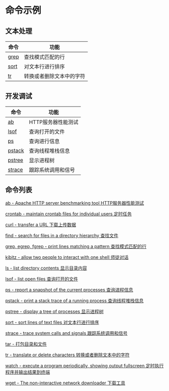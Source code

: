 # 命令示例

## 文本处理

#### 

|命令                                  |功能                                       |
|--------------------------------------|-------------------------------------------|
|[grep](#docs/command_list#grep)       |查找模式匹配的行                           |
|[sort](#docs/command_list#sort)       |对文本行进行排序                           |
|[tr](#docs/command_list#tr)           |转换或者删除文本中的字符                   |


## 开发调试

#### 

|命令                                   |功能                                       |
|---------------------------------------|-------------------------------------------|
|[ab](#docs/command_list#ab)            |HTTP服务器性能测试                         |
|[lsof](#docs/command_list#lsof)        |查询打开的文件                             |
|[ps](#docs/command_list#ps)            |查询进行信息                               |
|[pstack](#docs/command_list#pstack)    |查询线程堆栈信息                           |
|[pstree](#docs/command_list#pstree)    |显示进程树                                 |
|[strace](#docs/command_list#strace)    |跟踪系统调用和信号                         |


## 命令列表

[ab - Apache HTTP server benchmarking tool HTTP服务器性能测试](#docs/command_list#ab)

[crontab - maintain crontab files for individual users 定时任务](#docs/command_list#crontab)

[curl - transfer a URL 下载上传数据](#docs/command_list#curl)

[find - search for files in a directory hierarchy 查找文件](#docs/command_list#find)

[grep, egrep, fgrep - print lines matching a pattern 查找模式匹配的行](#docs/command_list#grep)

[kibitz - allow two people to interact with one shell 师徒对话](#docs/command_list#kibitz)

[ls - list directory contents 显示目录内容](#docs/command_list#ls)

[lsof - list open files 查询打开的文件](#docs/command_list#lsof)

[ps - report a snapshot of the current processes 查询进程信息](#docs/command_list#ps)

[pstack - print a stack trace of a running process 查询线程堆栈信息](#docs/command_list#pstack)

[pstree - display a tree of processes 显示进程树](#docs/command_list#pstree)

[sort - sort lines of text files 对文本行进行排序](#docs/command_list#sort)

[strace - trace system calls and signals 跟踪系统调用和信号](#docs/command_list#strace)

[tar - 打包目录和文件](#docs/command_list#tar)

[tr - translate or delete characters 转换或者删除文本中的字符](#docs/command_list#tr)

[watch - execute a program periodically, showing output fullscreen 定时执行程序并输出结果到终端](#docs/command_list#watch)

[wget - The non-interactive network downloader 下载工具](#docs/command_list#wget)




